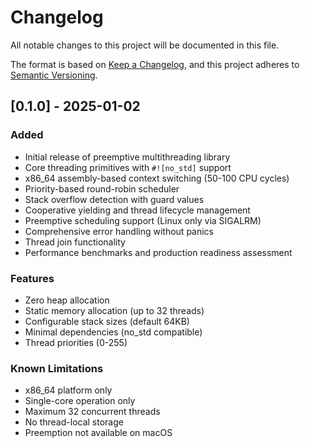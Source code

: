 # Changelog

All notable changes to this project will be documented in this file.

The format is based on [Keep a Changelog](https://keepachangelog.com/en/1.0.0/),
and this project adheres to [Semantic Versioning](https://semver.org/spec/v2.0.0.html).

## [0.1.0] - 2025-01-02

### Added
- Initial release of preemptive multithreading library
- Core threading primitives with `#![no_std]` support
- x86_64 assembly-based context switching (50-100 CPU cycles)
- Priority-based round-robin scheduler
- Stack overflow detection with guard values
- Cooperative yielding and thread lifecycle management
- Preemptive scheduling support (Linux only via SIGALRM)
- Comprehensive error handling without panics
- Thread join functionality
- Performance benchmarks and production readiness assessment

### Features
- Zero heap allocation
- Static memory allocation (up to 32 threads)
- Configurable stack sizes (default 64KB)
- Minimal dependencies (no_std compatible)
- Thread priorities (0-255)

### Known Limitations
- x86_64 platform only
- Single-core operation only
- Maximum 32 concurrent threads
- No thread-local storage
- Preemption not available on macOS